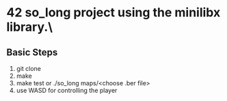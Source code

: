 # 42 so_long project using the minilibx library.\
## Basic Steps
1. git clone
2. make
3. make test or ./so_long maps/<choose .ber file>
4. use WASD for controlling the player
   
